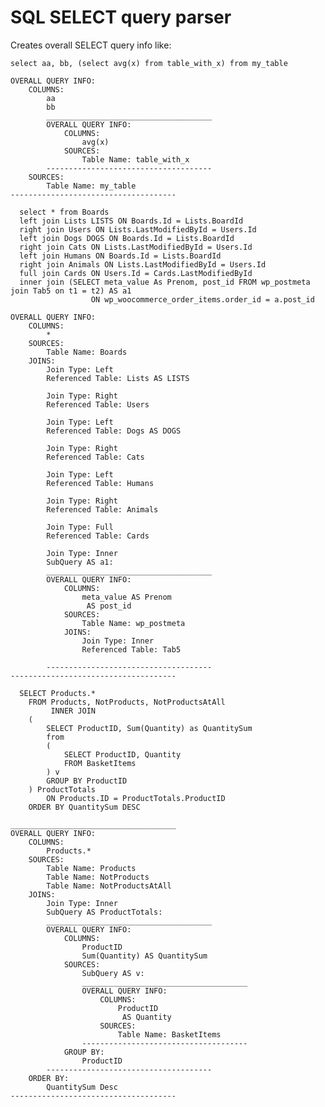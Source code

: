 # SQL SELECT query parser

Creates overall SELECT query info like:

```select aa, bb, (select avg(x) from table_with_x) from my_table```

```_____________________________________
OVERALL QUERY INFO:
	COLUMNS:
		aa
		bb
		_____________________________________
		OVERALL QUERY INFO:
			COLUMNS:
				avg(x)
			SOURCES:
				Table Name: table_with_x
		-------------------------------------
	SOURCES:
		Table Name: my_table
-------------------------------------
```


```
  select * from Boards
  left join Lists LISTS ON Boards.Id = Lists.BoardId
  right join Users ON Lists.LastModifiedById = Users.Id
  left join Dogs DOGS ON Boards.Id = Lists.BoardId
  right join Cats ON Lists.LastModifiedById = Users.Id
  left join Humans ON Boards.Id = Lists.BoardId
  right join Animals ON Lists.LastModifiedById = Users.Id
  full join Cards ON Users.Id = Cards.LastModifiedById
  inner join (SELECT meta_value As Prenom, post_id FROM wp_postmeta join Tab5 on t1 = t2) AS a1 
                  ON wp_woocommerce_order_items.order_id = a.post_id
```

```_____________________________________
OVERALL QUERY INFO:
	COLUMNS:
		*
	SOURCES:
		Table Name: Boards
	JOINS:
		Join Type: Left
		Referenced Table: Lists AS LISTS

		Join Type: Right
		Referenced Table: Users

		Join Type: Left
		Referenced Table: Dogs AS DOGS

		Join Type: Right
		Referenced Table: Cats

		Join Type: Left
		Referenced Table: Humans

		Join Type: Right
		Referenced Table: Animals

		Join Type: Full
		Referenced Table: Cards

		Join Type: Inner
		SubQuery AS a1:
		_____________________________________
		OVERALL QUERY INFO:
			COLUMNS:
				meta_value AS Prenom
				 AS post_id
			SOURCES:
				Table Name: wp_postmeta
			JOINS:
				Join Type: Inner
				Referenced Table: Tab5

		-------------------------------------
-------------------------------------
```


```
  SELECT Products.*
	FROM Products, NotProducts, NotProductsAtAll
	     INNER JOIN 
	(
	    SELECT ProductID, Sum(Quantity) as QuantitySum
	    from
	    (
	        SELECT ProductID, Quantity  
	        FROM BasketItems  
	    ) v
	    GROUP BY ProductID
	) ProductTotals
	    ON Products.ID = ProductTotals.ProductID
	ORDER BY QuantitySum DESC
```

```
_____________________________________
OVERALL QUERY INFO:
	COLUMNS:
		Products.*
	SOURCES:
		Table Name: Products
		Table Name: NotProducts
		Table Name: NotProductsAtAll
	JOINS:
		Join Type: Inner
		SubQuery AS ProductTotals:
		_____________________________________
		OVERALL QUERY INFO:
			COLUMNS:
				ProductID
				Sum(Quantity) AS QuantitySum
			SOURCES:
				SubQuery AS v:
				_____________________________________
				OVERALL QUERY INFO:
					COLUMNS:
						ProductID
						 AS Quantity
					SOURCES:
						Table Name: BasketItems
				-------------------------------------
			GROUP BY:
				ProductID
		-------------------------------------
	ORDER BY:
		QuantitySum Desc
-------------------------------------
```
